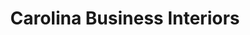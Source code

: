 ---
title: "Carolina Business Interiors"
url: /greenville/carolina-business-interiors/
shop: furniture
---
